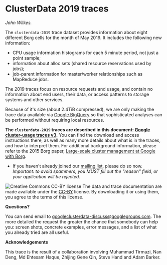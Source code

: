 # ClusterData 2019 traces

_John Wilkes._

The `clusterdata-2019` trace dataset provides information about eight different Borg cells for the month of May 2019.  It includes the following new information:

 * CPU usage information histograms for each 5 minute period, not just a point sample;
 * information about alloc sets (shared resource reservations used by jobs);
 * job-parent information for master/worker relationships such as MapReduce jobs.

The 2019 traces focus on resource requests and usage, and contain no information about end users, their data, or access patterns to storage systems and other services.

Because of it's size (about 2.4TiB compressed), we are only making the trace data available via [Google BigQuery](https://cloud.google.com/bigquery) so that sophisticated analyses can be performed without requiring local resources. 

**The `clusterdata-2019` traces are described in this document:
[Google cluster-usage traces v3](https://drive.google.com/file/d/10r6cnJ5cJ89fPWCgj7j4LtLBqYN9RiI9/view).**  You can find the download and access instructions there, as well as many more details about what is in the traces, and how to interpret them. For additional background information, please refer to the 2015 Borg paper, [Large-scale cluster management at Google with Borg](https://ai.google/research/pubs/pub43438). 

  * If you haven't already joined our
    [mailing list](https://groups.google.com/forum/#!forum/googleclusterdata-discuss),
    please do so now.
    *Important: to avoid spammers, you MUST fill out the "reason" field, or your application will be rejected.*

![Creative Commons CC-BY license](https://i.creativecommons.org/l/by/4.0/88x31.png)
The data and trace documentation are made available under the
[CC-BY](https://creativecommons.org/licenses/by/4.0/) license.
By downloading it or using them, you agree to the terms of this license.

**Questions?**

You can send email to googleclusterdata-discuss@googlegroups.com.  The more detailed the request the greater the chance that somebody can help you: screen shots, concrete examples, error messages, and a list of what you already tried are all useful.

**Acknowledgements**

This trace is the result of a collaboration involving Muhammad Tirmazi, Nan Deng, Md Ehtesam Haque, Zhijing Gene Qin, Steve Hand and Adam Barker.
